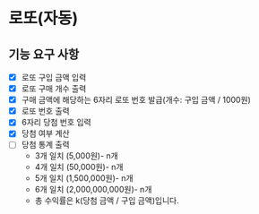# 로또(자동)

## 기능 요구 사항

- [x] 로또 구입 금액 입력
- [x] 로또 구매 개수 출력
- [x] 구매 금액에 해당하는 6자리 로또 번호 발급(개수: 구입 금액 / 1000원)
- [x] 로또 번호 출력
- [x] 6자리 당첨 번호 입력
- [x] 당첨 여부 계산
- [ ] 당첨 통계 출력
    - 3개 일치 (5,000원)- n개
    - 4개 일치 (50,000원)- n개
    - 5개 일치 (1,500,000원)- n개
    - 6개 일치 (2,000,000,000원)- n개
    - 총 수익률은 k(당첨 금액 / 구입 금액)입니다.